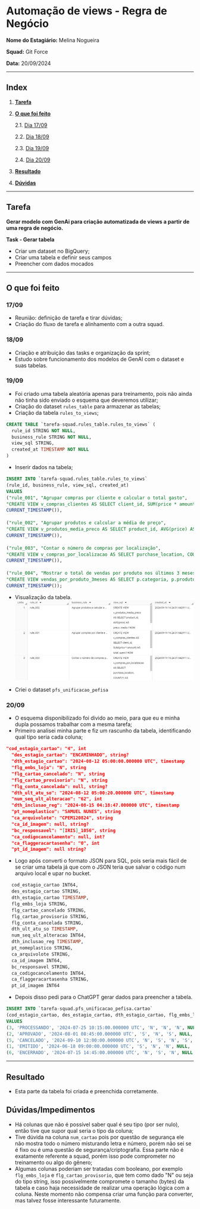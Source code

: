 # Automação de views - Regra de Negócio

**Nome do Estagiário:** Melina Nogueira

**Squad:** Git Force

**Data:** 20/09/2024

---
## **Index**
1. **[Tarefa](#tarefa)**
2. **[O que foi feito](#o-que-foi-feito)**

    2.1. [Dia 17/09](#1709)

    2.2. [Dia 18/09](#1809)

    2.3. [Dia 19/09](#1909)

    2.4. [Dia 20/09](#2009)

3. **[Resultado](#resultado)**
4. **[Dúvidas](#dúvidas)**
---
## **Tarefa** 
**Gerar modelo com GenAi para criação automatizada de views a partir de uma regra de negócio.**

**Task - Gerar tabela**
- Criar um dataset no BigQuery;
- Criar uma tabela e definir seus campos
- Preencher com dados mocados

---

## **O que foi feito**

### **17/09**
- Reunião: definição de tarefa e tirar dúvidas;
- Criação do fluxo de tarefa e alinhamento com a outra squad.

### **18/09**
- Criação e atribuição das tasks e organização da sprint;
- Estudo sobre funcionamento dos modelos de GenAI com o dataset e suas tabelas.

### **19/09**
- Foi criado uma tabela aleatória apenas para treinamento, pois não ainda não tinha sido enviado o esquema que deveremos utilizar;
- Criação do dataset `rules_table` para armazenar as tabelas;
- Criação da tabela `rules_to_views`;
```SQL
CREATE TABLE `tarefa-squad.rules_table.rules_to_views` (
  rule_id STRING NOT NULL,
  business_rule STRING NOT NULL,
  view_sql STRING,
  created_at TIMESTAMP NOT NULL
)
```

- Inserir dados na tabela;
```SQL
INSERT INTO `tarefa-squad.rules_table.rules_to_views` 
(rule_id, business_rule, view_sql, created_at)
VALUES
("rule_001", "Agrupar compras por cliente e calcular o total gasto", 
"CREATE VIEW v_compras_clientes AS SELECT client_id, SUM(price * amount) AS total_spent FROM purchases GROUP BY client_id;", 
CURRENT_TIMESTAMP()),

("rule_002", "Agrupar produtos e calcular a média de preço", 
"CREATE VIEW v_produtos_media_preco AS SELECT product_id, AVG(price) AS preco_medio FROM purchases GROUP BY product_id;", 
CURRENT_TIMESTAMP()),

("rule_003", "Contar o número de compras por localização", 
"CREATE VIEW v_compras_por_localizacao AS SELECT purchase_location, COUNT(*) AS total_compras FROM purchases GROUP BY purchase_location;", 
CURRENT_TIMESTAMP()),

("rule_004", "Mostrar o total de vendas por produto nos últimos 3 meses, agrupado por categoria.", 
"CREATE VIEW vendas_por_produto_3meses AS SELECT p.categoria, p.produto, SUM(v.valor) AS total_vendas FROM produtos p INNER JOIN vendas v ON p.id = v.produto_id WHERE v.data >= DATE_SUB(CURDATE(), INTERVAL 3 MONTH) GROUP BY p.categoria, p.produto;", 
CURRENT_TIMESTAMP());
```

- Visualização da tabela.
![Tabela rules_to_view](image\tabela_rules.png)

- Criei o dataset `pfs_unificacao_pefisa`

### **20/09**
- O esquema disponibilizado foi divido ao meio, para que eu e minha dupla possamos trabalhar com a mesma tarefa;
- Primeiro analisei minha parte e fiz um rascunho da tabela, identificando qual tipo seria cada coluna;
``` JSON
"cod_estagio_cartao": "4", int
  "des_estagio_cartao": "ENCAMINHADO", string?
  "dth_estagio_cartao": "2024-08-12 05:00:00.000000 UTC", timestamp
  "flg_embs_loja": "N", string
  "flg_cartao_cancelado": "N", string
  "flg_cartao_provisorio": "N", string
  "flg_conta_cancelada": null, string?
  "dth_ult_atu_so": "2024-08-12 05:00:20.000000 UTC", timestamp
  "num_seq_ult_alteracao": "62", int
  "dth_inclusao_reg": "2024-08-15 04:18:47.000000 UTC", timestamp
  "pt_nomeplastico": "SAMUEL NUNES", string
  "ca_arquivolote": "CPEM120824", string
  "ca_id_imagem": null, string?
  "bc_responsavel": "[IRIS]_1056", string
  "ca_codigocancelamento": null, int?
  "ca_flaggeracartasenha": "0", int
  "pt_id_imagem": null string?
```

- Logo após converti o formato JSON para SQL, pois seria mais fácil de se criar uma tabela já que com o JSON teria que salvar o código num arquivo local e upar no bucket.
``` SQL
  cod_estagio_cartao INT64,
  des_estagio_cartao STRING,
  dth_estagio_cartao TIMESTAMP,
  flg_embs_loja STRING,
  flg_cartao_cancelado STRING,
  flg_cartao_provisorio STRING,
  flg_conta_cancelada STRING,
  dth_ult_atu_so TIMESTAMP,
  num_seq_ult_alteracao INT64,
  dth_inclusao_reg TIMESTAMP,
  pt_nomeplastico STRING,
  ca_arquivolote STRING,
  ca_id_imagem INT64,
  bc_responsavel STRING,
  ca_codigocancelamento INT64,
  ca_flaggeracartasenha STRING,
  pt_id_imagem INT64
```

- Depois disso pedi para o ChatGPT gerar dados para preencher a tabela.
``` SQL
INSERT INTO `tarefa-squad.pfs_unificacao_pefisa.cartao`
(cod_estagio_cartao, des_estagio_cartao, dth_estagio_cartao, flg_embs_loja, flg_cartao_cancelado, flg_cartao_provisorio, flg_conta_cancelada, dth_ult_atu_so, num_seq_ult_alteracao, dth_inclusao_reg, pt_nomeplastico, ca_arquivolote, ca_id_imagem, bc_responsavel, ca_codigocancelamento, ca_flaggeracartasenha, pt_id_imagem)
VALUES 
(3, 'PROCESSANDO', '2024-07-25 10:15:00.000000 UTC', 'N', 'N', 'N', NULL, '2024-07-25 11:00:00.000000 UTC', 43, '2024-07-26 09:30:00.000000 UTC', 'JOÃO SILVA', 'CPEM250724', 1234, '[IRIS]_1075', NULL, '1', NULL),
(2, 'APROVADO', '2024-08-01 08:45:00.000000 UTC', 'S', 'N', 'S', NULL, '2024-08-01 09:00:00.000000 UTC', 29, '2024-08-01 09:30:00.000000 UTC', 'MARIA COSTA', 'CPEM010824', NULL, '[IRIS]_1059', 4567, '0', 9876),
(5, 'CANCELADO', '2024-09-10 12:00:00.000000 UTC', 'N', 'S', 'N', 'S', '2024-09-10 12:30:00.000000 UTC', 75, '2024-09-11 08:00:00.000000 UTC', 'ANA PEREIRA', 'CPEM100924', 321, '[IRIS]_1102', NULL, '1', 6543),
(1, 'EMITIDO', '2024-06-18 09:00:00.000000 UTC', 'S', 'N', 'N', NULL, '2024-06-18 09:15:00.000000 UTC', 11, '2024-06-18 10:00:00.000000 UTC', 'PEDRO SANTOS', 'CPEM180624', NULL, '[IRIS]_1045', NULL, '0', NULL),
(6, 'ENCERRADO', '2024-07-15 14:45:00.000000 UTC', 'N', 'S', 'N', NULL, '2024-07-15 15:00:00.000000 UTC', 91, '2024-07-16 07:30:00.000000 UTC', 'LUCAS MENDES', 'CPEM150724', NULL, '[IRIS]_1110', NULL, '1', NULL)
```
---

## **Resultado**
- Esta parte da tabela foi criada e preenchida corretamente.

## **Dúvidas/Impedimentos**
- Há colunas que não é possível saber qual é seu tipo (por ser nulo), então tive que supor qual seria o tipo da coluna;
- Tive dúvida na coluna `num_cartao` pois por questão de segurança ele não mostra todo o número misturando letra e número, porém não sei se é fixo ou é uma questão de segurança/criptografia. Essa parte não é exatamente referente a squad, porém isso pode comprometer no treinamento ou algo do gênero;
- Algumas colunas poderiam ser tratadas com booleano, por exemplo `flg_embs_loja` e `flg_cartao_provisorio`, que tem como dado "N" ou seja do tipo string, isso possivelmente compromete o tamanho (bytes) da tabela e caso haja necessidade de realizar uma operação lógica com a coluna. Neste momento não compensa criar uma função para converter, mas talvez fosse interessante futuramente.